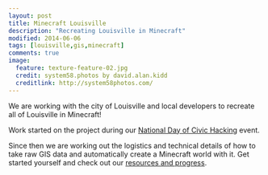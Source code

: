 ```yaml
---
layout: post
title: Minecraft Louisville
description: "Recreating Louisville in Minecraft"
modified: 2014-06-06
tags: [louisville,gis,minecraft]
comments: true
image:
  feature: texture-feature-02.jpg
  credit: system58.photos by david.alan.kidd
  creditlink: http://system58photos.com/
---
```


We are working with the city of Louisville and local developers to recreate all of Louisville in Minecraft!

Work started on the project during our [National Day of Civic Hacking](http://blog.yourmapper.com/2014/06/hack-for-change-louisville-recap-2014/) event.

Since then we are working out the logistics and technical details of how to take raw GIS data and automatically create a Minecraft world with it.  Get started yourself and check out our [resources and progress](https://hackpad.com/Minecraft-Louisville-Ub1wrkuQJ2a).



